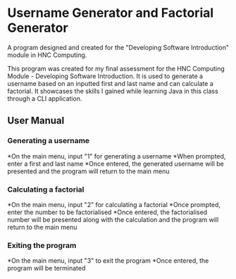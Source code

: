 # Username Generator and Factorial Generator
A program designed and created for the "Developing Software Introduction" module in HNC Computing.

This program was created for my final assessment for the HNC Computing Module - Developing Software Introduction. It is used to generate a username based on an inputted first and last name and can calculate a factorial. It showcases the skills I gained while learning Java in this class through a CLI application.

## User Manual
### Generating a username
*On the main menu, input "1" for generating a username
*When prompted, enter a first and last name
*Once entered, the generated username will be presented and the program will return to the main menu

### Calculating a factorial
*On the main menu, input "2" for calculating a factorial
*Once prompted, enter the number to be factorialised
*Once entered, the factorialised number will be presented along with the calculation and the program will return to the main menu

### Exiting the program
*On the main menu, input "3" to exit the program
*Once entered, the program will be terminated
